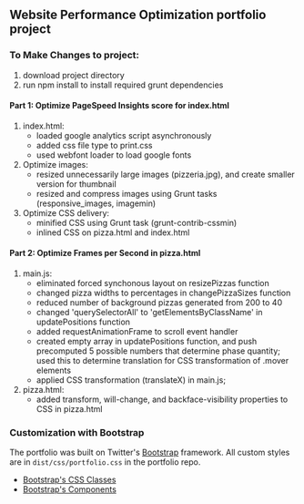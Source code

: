 ## Website Performance Optimization portfolio project
### To Make Changes to project:
1. download project directory
2. run npm install to install required grunt dependencies

#### Part 1: Optimize PageSpeed Insights score for index.html

1. index.html:
    - loaded google analytics script asynchronously
    - added css file type to print.css
    - used webfont loader to load google fonts
2. Optimize images:
    - resized unnecessarily large images (pizzeria.jpg), and create smaller version for thumbnail
    - resized and compress images using Grunt tasks (responsive_images, imagemin)
3. Optimize CSS delivery:
    - minified CSS using Grunt task (grunt-contrib-cssmin)
    - inlined CSS on pizza.html and index.html

#### Part 2: Optimize Frames per Second in pizza.html
1. main.js:
    - eliminated forced synchonous layout on resizePizzas function
    - changed pizza widths to percentages in changePizzaSizes function
    - reduced number of background pizzas generated from 200 to 40
    - changed 'querySelectorAll' to 'getElementsByClassName' in updatePositions function
    - added requestAnimationFrame to scroll event handler
    - created empty array in updatePositions function, and push precomputed 5 possible numbers that determine phase quantity; used this to determine translation for CSS transformation of .mover elements
    - applied CSS transformation (translateX) in main.js;
2. pizza.html:
    - added transform, will-change, and backface-visibility properties to CSS in pizza.html


### Customization with Bootstrap
The portfolio was built on Twitter's <a href="http://getbootstrap.com/">Bootstrap</a> framework. All custom styles are in `dist/css/portfolio.css` in the portfolio repo.

* <a href="http://getbootstrap.com/css/">Bootstrap's CSS Classes</a>
* <a href="http://getbootstrap.com/components/">Bootstrap's Components</a>
